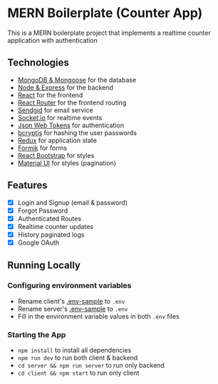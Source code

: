 # MERN Boilerplate (Counter App)

This is a MERN boilerplate project that implements a realtime counter application with authentication

## Technologies

- [MongoDB & Mongoose](https://mongoosejs.com/) for the database
- [Node & Express](http://expressjs.com/) for the backend
- [React](https://reactjs.org/docs/create-a-new-react-app.html) for the frontend
- [React Router](https://reacttraining.com/react-router/) for the frontend routing
- [Sendgid](https://github.com/sendgrid/sendgrid-nodejs) for email service
- [Socket.io](https://socket.io/) for realtime events
- [Json Web Tokens](https://github.com/auth0/node-jsonwebtoken) for authentication
- [bcryptjs](https://github.com/dcodeIO/bcrypt.js) for hashing the user passwords
- [Redux](https://react-redux.js.org/) for application state
- [Formik](https://jaredpalmer.com/formik/) for forms
- [React Bootstrap](https://react-bootstrap.github.io/) for styles
- [Material UI](https://material-ui.com/) for styles (pagination)

## Features

- [x] Login and Signup (email & password)
- [x] Forgot Password
- [x] Authenticated Routes
- [x] Realtime counter updates
- [x] History paginated logs
- [x] Google OAuth

## Running Locally

### Configuring environment variables

- Rename client's [.env-sample](https://github.com/smfils1/mern-boilerplate/blob/master/client/.env-sample) to `.env`
- Rename server's [.env-sample](https://github.com/smfils1/mern-boilerplate/blob/master/server/.env-sample) to `.env`
- Fill in the environment variable values in both `.env` files

### Starting the App

- `npm install` to install all dependencies
- `npm run dev` to run both client & backend
- `cd server && npm run server` to run only backend
- `cd client && npm start` to run only client
